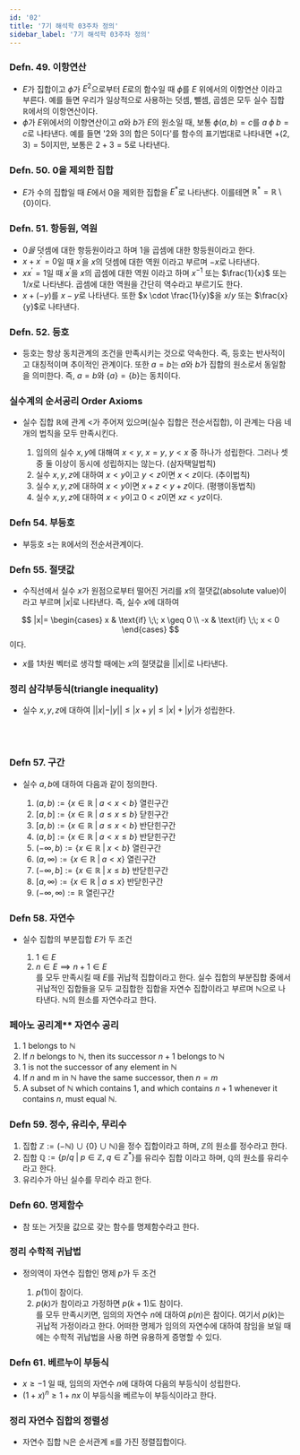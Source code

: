 ```yaml
---
id: '02'
title: '7기 해석학 03주차 정의'
sidebar_label: '7기 해석학 03주차 정의'
---
```

<link rel="stylesheet" href="https://cdn.jsdelivr.net/npm/katex@0.11.1/dist/katex.min.css" />

### Defn. 49. 이항연산  

- $E$가 집합이고 $\phi$가 $E^2$으로부터 $E$로의 함수일 때 $\phi$를 $E$ 위에서의 이항연산 
이라고 부른다. 예를 들면 우리가 일상적으로 사용하는 덧셈, 뺄셈, 곱셈은 모두 실수 집합 
$\mathbb{R}$에서의 이항연산이다. 
- $\phi$가 $E$위에서의 이항연산이고 $a$와 $b$가 $E$의 원소일 때, 보통 $\phi (a,b)=c$를 $a \; \phi \; b=c$로 나타낸다. 예를 들면 '2와 3의 합은 
5이다'를 함수의 표기법대로 나타내면 $+(2,3)=5$이지만, 보통은 $2+3=5$로 나타낸다.

### Defn. 50. 0을 제외한 집합  

- $E$가 수의 집합일 때 $E$에서 0을 제외한 집합을 $E^*$로 나타낸다. 이를테면 
$\mathbb{R^*} = \mathbb{R} \; \setminus \; \{0\}$이다.

### Defn. 51. 항등원, 역원  

- $0을$ 덧셈에 대한 항등원이라고 하며 $1$을 곱셈에 대한 항등원이라고 한다.  
- $x+x^{'}=0$일 때 $x^{'}$을 $x$의 덧셈에 대한 역원 이라고 부르며 $-x$로 나타낸다.  
- $xx^{'}=1$일 때 $x^{'}$을 $x$의 곱셈에 대한 역원 이라고 하며 $x^{-1}$ 또는 $\frac{1}{x}$ 
또는 $1/x$로 나타낸다. 곱셈에 대한 역원을 간단히 역수라고 부르기도 한다.  
- $x+(-y)$를 $x-y$로 나타낸다. 또한 $x \cdot \frac{1}{y}$을 $x/y$ 또는 $\frac{x}{y}$로 나타낸다.

### Defn. 52. 등호  

- 등호는 항상 동치관계의 조건을 만족시키는 것으로 약속한다. 즉, 등호는 반사적이고 대칭적이며 
추이적인 관계이다. 또한 $a=b$는 $a$와 $b$가 집합의 원소로서 동일함을 의미한다. 즉, $a=b$와 
$\{a\}=\{b\}$는 동치이다.

### 실수계의 순서공리 Order Axioms  

- 실수 집합 $\mathbb{R}$에 관계 $<$가 주어져 있으며(실수 집합은 전순서집합), 
이 관계는 다음 네 개의 법칙을 모두 만족시킨다.

  1. 임의의 실수 $x,y$에 대해여 $x<y$, $x=y$, $y<x$ 중 하나가 성립한다. 그러나 셋 중 둘 이상이 
동시에 성립하지는 않는다. (삼자택일법칙)  
  2. 실수 $x,y,z$에 대하여 $x<y$이고 $y<z$이면 $x<z$이다. (추이법칙)  
  3. 실수 $x,y,z$에 대하여 $x<y$이면 $x+z<y+z$이다. (평행이동법칙)  
  4. 실수 $x,y,z$에 대하여 $x<y$이고 $0<z$이면 $xz<yz$이다.

### Defn 54. 부등호  

- 부등호 $\leq$는 $\mathbb{R}$에서의 전순서관계이다.

### Defn 55. 절댓값  

- 수직선에서 실수 $x$가 원점으로부터 떨어진 거리를 $x$의 절댓값(absolute value)이라고 부르며
$|x|$로 나타낸다. 즉, 실수 $x$에 대하여

$$
|x|= 
\begin{cases}
x & \text{if} \;\; x \geq 0 \\
-x & \text{if} \;\; x < 0
\end{cases}
$$
이다. 

- $x$를 1차원 벡터로 생각할 때에는 $x$의 절댓값을 $||x||$로 나타낸다.

### 정리 삼각부등식(triangle inequality)  

- 실수 $x,y,z$에 대하여 $||x|-|y|| \leq |x+y| \leq |x|+|y|$가 성립한다.


<br/>
<br/>

### Defn 57. 구간  

- 실수 $a,b$에 대하여 다음과 같이 정의한다.  

  1. $(a,b) := \{x \in \mathbb{R} \; | \; a < x < b \}$ 열린구간  
  2. $[a,b] := \{x \in \mathbb{R} \; | \; a \leq x \leq b \}$ 닫힌구간  
  3. $[a,b) := \{x \in \mathbb{R} \; | \; a \leq x < b \}$ 반단힌구간  
  4. $(a,b] := \{x \in \mathbb{R} \; | \; a < x \leq b \}$ 반닫힌구간  
  5. $(- \infty ,b) := \{x \in \mathbb{R} \; | \; x < b \}$ 열린구간  
  6. $(a, \infty) := \{x \in \mathbb{R} \; | \; a < x \}$ 열린구간  
  7. $(- \infty, b] := \{x \in \mathbb{R} \; | \; x \leq b \}$ 반닫힌구간  
  8. $[a, \infty) := \{x \in \mathbb{R} \; | \; a \leq x \}$ 반닫힌구간  
  9. $(- \infty, \infty) := \mathbb{R}$ 열린구간

### Defn 58. 자연수  

- 실수 집합의 부분집합 $E$가 두 조건  

  1. $1 \in E$  
  2. $n \in E \implies n+1 \in E$  
를 모두 만족시킬 때 $E$를 귀납적 집합이라고 한다. 실수 집합의 부분집합 중에서 귀납적인 
집합들을 모두 교집합한 집합을 자연수 집합이라고 부르며 $\mathbb{N}$으로 나타낸다. 
$\mathbb{N}$의 원소를 자연수라고 한다.

### 페아노 공리계** 자연수 공리  

1. $1$ belongs to $\mathbb{N}$  
2. If $n$ belongs to $\mathbb{N}$, then its successor $n+1$ belongs to $\mathbb{N}$  
3. $1$ is not the successor of any element in $\mathbb{N}$  
4. If $n$ and m in $\mathbb{N}$ have the same successor, then $n=m$  
5. A subset of $\mathbb{N}$ which contains $1$, and which contains $n+1$ whenever it contains $n$, must equal $\mathbb{N}$.

### Defn 59. 정수, 유리수, 무리수  

1. 집합 $\mathbb{Z}:=(-\mathbb{N})  \cup  \{0\} \; \cup \; \mathbb{N})$을 정수 집합이라고 하며, 
$\mathbb{Z}$의 원소를 정수라고 한다.  
2. 집합 $\mathbb{Q}:=\{p/q \; | \; p \in \mathbb{Z}, \; q \in \mathbb{Z^{*}} \}$를 유리수 집합
이라고 하며, $\mathbb{Q}$의 원소를 유리수 라고 한다.  
3. 유리수가 아닌 실수를 무리수 라고 한다.

### Defn 60. 명제함수  
- 참 또는 거짓을 값으로 갖는 함수를 명제함수라고 한다.

### 정리 수학적 귀납법  

- 정의역이 자연수 집합인 명제 $p$가 두 조건

  1. $p(1)$이 참이다.  
  2. $p(k)$가 참이라고 가정하면 $p(k+1)$도 참이다.  
를 모두 만족시키면, 임의의 자연수 $n$에 대하여 $p(n)$은 참이다.
여기서 $p(k)$는 귀납적 가정이라고 한다.
어떠한 명제가 임의의 자연수에 대하여 참임을 보일 때에는 수학적 귀납법을 사용 하면 유용하게 
증명할 수 있다.

### Defn 61. 베르누이 부등식  

- $x \geq -1$ 일 때, 임의의 자연수 $n$에 대하여 다음의 부등식이 성립한다.
- $(1+x)^n \geq 1+nx$ 이 부등식을 베르누이 부등식이라고 한다.

### 정리 자연수 집합의 정렬성  

- 자연수 집합 $\mathbb{N}$은 순서관계 $\leq$를 가진 정렬집합이다.